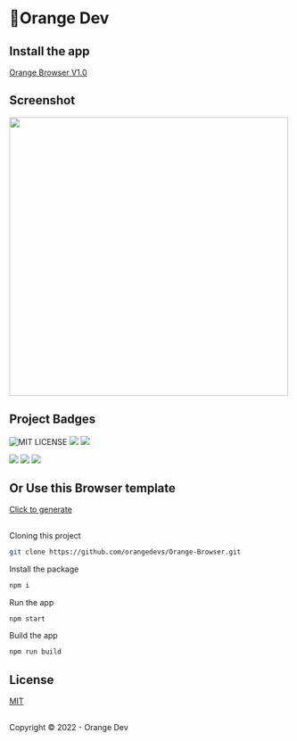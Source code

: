 # 🍊Orange Dev

## Install the app

[Orange Browser V1.0](https://)
## Screenshot
<img src="https://firebasestorage.googleapis.com/v0/b/orange-dev-v1.appspot.com/o/pic1.png?alt=media&token=2f616017-0723-49dd-9388-5ef6ec69f8bc" width="500px"></img>

## Project Badges

![MIT LICENSE](https://img.shields.io/github/license/orangedevs/Orange-Browser)
![](https://img.shields.io/github/issues/orangedevs/Orange-Browser)
![](https://img.shields.io/github/stars/orangedevs/Orange-Browser)


![](https://img.shields.io/github/workflow/status/actions/toolkit/toolkit-unit-tests)
![](https://img.shields.io/github/repo-size/orangedevs/Orange-Browser)
![](https://img.shields.io/github/downloads/orangedevs/Orange-Browser/total)

## Or Use this Browser template
[Click to generate](https://github.com/orangedevs/Orange-Browser/generate)

##
Cloning this project
```bash
git clone https://github.com/orangedevs/Orange-Browser.git
```
Install the package
```bash
npm i
```
Run the app
```bash
npm start
```
Build the app
```bash
npm run build
```

## License
[MIT](https://github.com/orangedevs/Orange-Browser/blob/main/LICENSE)

##

Copyright © 2022 - Orange Dev
